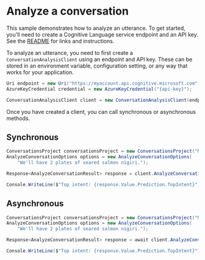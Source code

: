 # Analyze a conversation

This sample demonstrates how to analyze an utterance. To get started, you'll need to create a Cognitive Language service endpoint and an API key. See the [README](https://github.com/Azure/azure-sdk-for-net/blob/main/sdk/cognitivelanguage/Azure.AI.Language.Conversations/README.md) for links and instructions.

To analyze an utterance, you need to first create a `ConversationAnalysisClient` using an endpoint and API key. These can be stored in an environment variable, configuration setting, or any way that works for your application.

```C# Snippet:ConversationAnalysisClient_Create
Uri endpoint = new Uri("https://myaccount.api.cognitive.microsoft.com");
AzureKeyCredential credential = new AzureKeyCredential("{api-key}");

ConversationAnalysisClient client = new ConversationAnalysisClient(endpoint, credential);
```

Once you have created a client, you can call synchronous or asynchronous methods.

## Synchronous

```C# Snippet:ConversationAnalysis_AnalyzeConversationWithOptions
ConversationsProject conversationsProject = new ConversationsProject("Menu", "production");
AnalyzeConversationOptions options = new AnalyzeConversationOptions(
    "We'll have 2 plates of seared salmon nigiri.");

Response<AnalyzeConversationResult> response = client.AnalyzeConversation(conversationsProject, options);

Console.WriteLine($"Top intent: {response.Value.Prediction.TopIntent}");
```

## Asynchronous

```C# Snippet:ConversationAnalysis_AnalyzeConversationWithOptionsAsync
ConversationsProject conversationsProject = new ConversationsProject("Menu", "production");
AnalyzeConversationOptions options = new AnalyzeConversationOptions(
    "We'll have 2 plates of seared salmon nigiri.");

Response<AnalyzeConversationResult> response = await client.AnalyzeConversationAsync(conversationsProject, options);

Console.WriteLine($"Top intent: {response.Value.Prediction.TopIntent}");
```
